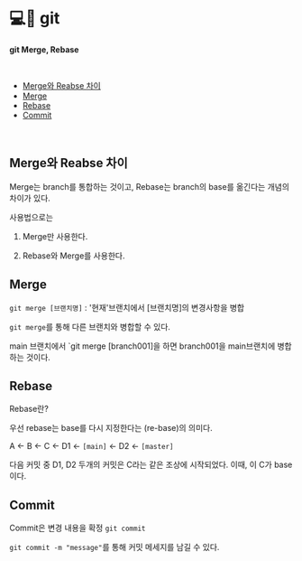 # 💻📖 git

**git Merge, Rebase**

<br>


* [Merge와 Reabse 차이](#Merge와-Reabse-차이)
* [Merge](#Merge)
* [Rebase](#Rebase)
* [Commit](#Commit)
    

<br>


## Merge와 Reabse 차이

Merge는 branch를 통합하는 것이고, Rebase는 branch의 base를 옮긴다는 개념의 차이가 있다.

사용법으로는

1. Merge만 사용한다.

2. Rebase와 Merge를 사용한다.

## Merge

`git merge [브랜치명]` : '현재'브랜치에서 [브랜치명]의 변경사항을 병합

`git merge`를 통해 다른 브랜치와 병합할 수 있다.

main 브랜치에서 `git merge [branch001]을 하면 branch001을 main브랜치에 병합 하는 것이다.


## Rebase


Rebase란?

우선 rebase는 base를 다시 지정한다는 (re-base)의 의미다.


A <- B <- C <- D1 <- `[main]`
            <- D2 <- `[master]`

다음 커밋 중 D1, D2 두개의 커밋은 C라는 같은 조상에 시작되었다. 이때, 이 C가 base이다.


## Commit

Commit은 변경 내용을 확정 `git commit`

`git commit -m "message"`를 통해 커밋 메세지를 남길 수 있다.